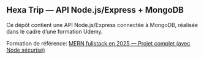 ## Hexa Trip — API Node.js/Express + MongoDB

Ce dépôt contient une API Node.js/Express connectée à MongoDB, réalisée dans le cadre d’une formation Udemy.

Formation de référence: [MERN fullstack en 2025 — Projet complet (avec Node sécurisé)](https://www.udemy.com/course/mern-fullstack-en-2025-projet-complet-avec-node-securise)
